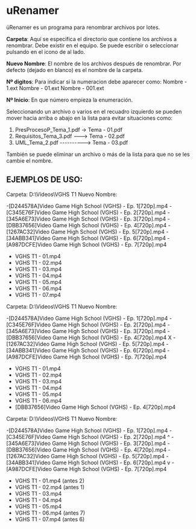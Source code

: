 # uRenamer

üRenamer es un programa para renombrar archivos por lotes. 

**Carpeta**: Aquí se especifica el directorio que contiene los archivos a renombrar. Debe existir en el equipo. Se puede escribir o seleccionar pulsando en el icono de al lado.

**Nuevo Nombre**: El nombre de los archivos después de renombrar. Por defecto (dejado en blanco) es el nombre de la carpeta. 

**Nº digitos**: Para indicar si la numeracion debe aparecer como:
	Nombre - 1.ext
	Nombre - 01.ext
	Nombre - 001.ext

**Nº Inicio**: En que número empieza la enumeración.


Seleccionando un archivo o varios en el recuadro izquierdo se pueden mover hacia arriba o abajo en la lista para evitar situaciones como:

1. PresProcesoP_Tema_1.pdf -> Tema - 01.pdf
2. Requisitos_Tema_3.pdf ---> Tema - 02.pdf
3. UML_Tema_2.pdf ----------> Tema - 03.pdf

También se puede eliminar un archivo o más de la lista para que no se les cambie el nombre.



## EJEMPLOS DE USO:

Carpeta: D:\Videos\VGHS T1
Nuevo Nombre: 

-[D244578A]Video Game High School (VGHS) - Ep. 1[720p].mp4
-[C345E76F]Video Game High School (VGHS) - Ep. 2[720p].mp4
-[345A6E73]Video Game High School (VGHS) - Ep. 3[720p].mp4
-[DBB37656]Video Game High School (VGHS) - Ep. 4[720p].mp4
-[1267AC32]Video Game High School (VGHS) - Ep. 5[720p].mp4
-[34ABB341]Video Game High School (VGHS) - Ep. 6[720p].mp4
-[A987DCFE]Video Game High School (VGHS) - Ep. 7[720p].mp4

- VGHS T1 - 01.mp4
- VGHS T1 - 02.mp4
- VGHS T1 - 03.mp4
- VGHS T1 - 04.mp4
- VGHS T1 - 05.mp4
- VGHS T1 - 06.mp4
- VGHS T1 - 07.mp4



Carpeta: D:\Videos\VGHS T1
Nuevo Nombre: 

-[D244578A]Video Game High School (VGHS) - Ep. 1[720p].mp4
-[C345E76F]Video Game High School (VGHS) - Ep. 2[720p].mp4
-[345A6E73]Video Game High School (VGHS) - Ep. 3[720p].mp4
-[DBB37656]Video Game High School (VGHS) - Ep. 4[720p].mp4 X
-[1267AC32]Video Game High School (VGHS) - Ep. 5[720p].mp4
-[34ABB341]Video Game High School (VGHS) - Ep. 6[720p].mp4
-[A987DCFE]Video Game High School (VGHS) - Ep. 7[720p].mp4

- VGHS T1 - 01.mp4
- VGHS T1 - 02.mp4
- VGHS T1 - 03.mp4
- VGHS T1 - 04.mp4
- VGHS T1 - 05.mp4
- VGHS T1 - 06.mp4
- [DBB37656]Video Game High School (VGHS) - Ep. 4[720p].mp4



Carpeta: D:\Videos\VGHS T1
Nuevo Nombre: 

-[D244578A]Video Game High School (VGHS) - Ep. 1[720p].mp4
-[C345E76F]Video Game High School (VGHS) - Ep. 2[720p].mp4 ^
-[345A6E73]Video Game High School (VGHS) - Ep. 3[720p].mp4
-[DBB37656]Video Game High School (VGHS) - Ep. 4[720p].mp4
-[1267AC32]Video Game High School (VGHS) - Ep. 5[720p].mp4
-[34ABB341]Video Game High School (VGHS) - Ep. 6[720p].mp4 v
-[A987DCFE]Video Game High School (VGHS) - Ep. 7[720p].mp4

- VGHS T1 - 01.mp4 (antes 2)
- VGHS T1 - 02.mp4 (antes 1)
- VGHS T1 - 03.mp4
- VGHS T1 - 04.mp4
- VGHS T1 - 05.mp4
- VGHS T1 - 06.mp4 (antes 7)
- VGHS T1 - 07.mp4 (antes 6)


